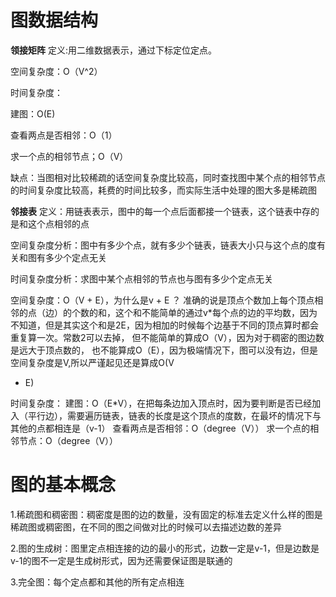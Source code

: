 # **图数据结构**
****领接矩阵****
定义:用二维数据表示，通过下标定位定点。

空间复杂度：O（V^2）

时间复杂度：

建图：O(E)

查看两点是否相邻：O（1）

求一个点的相邻节点；O（V）

缺点：当图相对比较稀疏的话空间复杂度比较高，同时查找图中某个点的相邻节点的时间复杂度比较高，耗费的时间比较多，而实际生活中处理的图大多是稀疏图

**邻接表**
定义：用链表表示，图中的每一个点后面都接一个链表，这个链表中存的是和这个点相邻的点

空间复杂度分析：图中有多少个点，就有多少个链表，链表大小只与这个点的度有关和图有多少个定点无关

时间复杂度分析：求图中某个点相邻的节点也与图有多少个定点无关

空间复杂度：O（V + E），为什么是v + E ？ 准确的说是顶点个数加上每个顶点相邻的点（边）的个数的和，这个和不能简单的通过v*每个点的边的平均数，因为不知道，但是其实这个和是2E，因为相加的时候每个边基于不同的顶点算时都会重复算一次。常数2可以去掉，
但不能简单的算成O（V），因为对于稠密的图边数是远大于顶点数的，
也不能算成O（E），因为极端情况下，图可以没有边，但是空间复杂度是V,所以严谨起见还是算成O(V
 + E)

时间复杂度：
建图：O（E*V），在把每条边加入顶点时，因为要判断是否已经加入（平行边），需要遍历链表，链表的长度是这个顶点的度数，在最坏的情况下与其他的点都相连是（v-1）
查看两点是否相邻：O（degree（V））
求一个点的相邻节点：O（degree（V））

# 图的基本概念

1.稀疏图和稠密图：稠密度是图的边的数量，没有固定的标准去定义什么样的图是稀疏图或稠密图，在不同的图之间做对比的时候可以去描述边数的差异

2.图的生成树：图里定点相连接的边的最小的形式，边数一定是v-1，但是边数是v-1的图不一定是生成树形式，因为还需要保证图是联通的

3.完全图：每个定点都和其他的所有定点相连